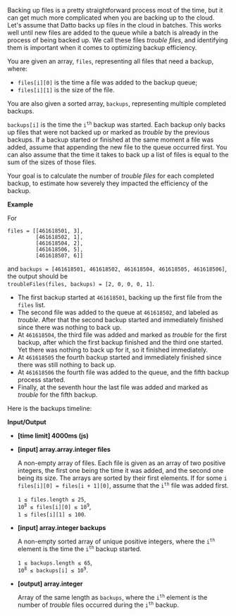 <p>Backing up files is a pretty straightforward process most of the time, but it can get much more complicated when you are backing up to the cloud. Let's assume that Datto backs up files in the cloud in batches. This works well until new files are added to the queue while a batch is already in the process of being backed up. We call these files <em>trouble files</em>, and identifying them is important when it comes to optimizing backup efficiency.</p>
<p>You are given an array, <code>files</code>, representing all files that need a backup, where:</p>
<ul>
<li><code>files[i][0]</code> is the time a file was added to the backup queue;</li>
<li><code>files[i][1]</code> is the size of the file.</li>
</ul>
<p>You are also given a sorted array, <code>backups</code>, representing multiple completed backups.</p>
<p><code>backups[i]</code> is the time the <code>i<sup>th</sup></code> backup was started. Each backup only backs up files that were not backed up or marked as <em>trouble</em> by the previous backups. If a backup started or finished at the same moment a file was added, assume that appending the new file to the queue occurred first. You can also assume that the time it takes to back up a list of files is equal to the sum of the sizes of those files.</p>
<p>Your goal is to calculate the number of <em>trouble files</em> for each completed backup, to estimate how severely they impacted the efficiency of the backup.</p>
<p><strong>Example</strong></p>
<p>For</p>
<pre><code>files = [[461618501, 3], 
         [461618502, 1], 
         [461618504, 2], 
         [461618506, 5], 
         [461618507, 6]]
</code></pre>
<p>and <code>backups = [461618501, 461618502, 461618504, 461618505, 461618506]</code>,<br>
the output should be<br>
<code>troubleFiles(files, backups) = [2, 0, 0, 0, 1]</code>.</p>
<ul>
<li>The first backup started at <code>461618501</code>, backing up the first file from the <code>files</code> list.</li>
<li>The second file was added to the queue at <code>461618502</code>, and labeled as <em>trouble</em>. After that the second backup started and immediately finished since there was nothing to back up.</li>
<li>At <code>461618504</code>, the third file was added and marked as <em>trouble</em> for the first backup, after which the first backup finished and the third one started. Yet there was nothing to back up for it, so it finished immediately.</li>
<li>At <code>461618505</code> the fourth backup started and immediately finished since there was still nothing to back up.</li>
<li>At <code>461618506</code> the fourth file was added to the queue, and the fifth backup process started.</li>
<li>Finally, at the seventh hour the last file was added and marked as <em>trouble</em> for the fifth backup.</li>
</ul>
<p>Here is the backups timeline:<br>
<img src="https://codefightsuserpics.s3.amazonaws.com/tasks/troubleFiles/img/example.png?_tm=1470157775210" alt=""></p>
<p><strong>Input/Output</strong></p>
<ul>
<li><strong>[time limit] 4000ms (js)</strong></li>
</ul>
<ul>
<li>
<p><strong>[input] array.array.integer files</strong></p>
<p>A non-empty array of files. Each file is given as an array of two positive integers, the first one being the time it was added, and the second one being its size. The arrays are sorted by their first elements. If for some <code>i</code> <code>files[i][0] = files[i + 1][0]</code>, assume that the <code>i<sup>th</sup></code> file was added first.</p>
<p><code>1 ≤ files.length ≤ 25</code>,<br>
<code>10<sup>8</sup> ≤ files[i][0] ≤ 10<sup>9</sup></code>,<br>
<code>1 ≤ files[i][1] ≤ 100</code>.</p>
</li>
<li>
<p><strong>[input] array.integer backups</strong></p>
<p>A non-empty sorted array of unique positive integers, where the <code>i<sup>th</sup></code> element is the time the <code>i<sup>th</sup></code> backup started.</p>
<p><code>1 ≤ backups.length ≤ 65</code>,<br>
<code>10<sup>8</sup> ≤ backups[i] ≤ 10<sup>9</sup></code>.</p>
</li>
<li>
<p><strong>[output] array.integer</strong></p>
<p>Array of the same length as <code>backups</code>, where the <code>i<sup>th</sup></code> element is the number of <em>trouble</em> files occurred during the <code>i<sup>th</sup></code> backup.</p>
</li>
</ul>